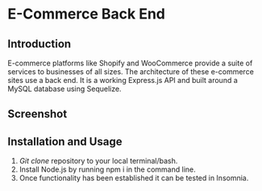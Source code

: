 # E-Commerce Back End

## Introduction

E-commerce platforms like Shopify and WooCommerce provide a suite of services to businesses of all sizes. The architecture of these e-commerce sites use a back end. It is a working Express.js API and built around a MySQL database using Sequelize. 

## Screenshot

## Installation and Usage

1. <em>Git clone</em> repository to your local terminal/bash. <br>
2. Install Node.js by running npm i in the command line. <br>
3. Once functionality has been established it can be tested in Insomnia. 